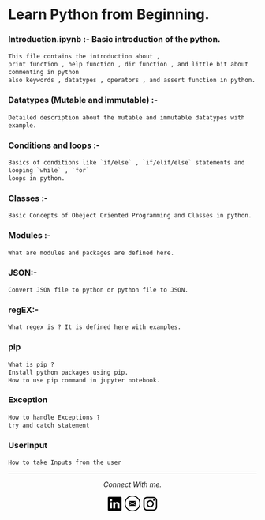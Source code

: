 # Learn Python from Beginning.

### Introduction.ipynb :- Basic introduction of the python.
	This file contains the introduction about ,
	print function , help function , dir function , and little bit about commenting in python
	also keywords , datatypes , operators , and assert function in python.

### Datatypes (Mutable and immutable) :- 
	Detailed description about the mutable and immutable datatypes with example.


### Conditions and loops :- 
    Basics of conditions like `if/else` , `if/elif/else` statements and looping `while` , `for` 
    loops in python.

### Classes :- 
    Basic Concepts of Obeject Oriented Programming and Classes in python.

### Modules :-
    What are modules and packages are defined here.
    
### JSON:-
    Convert JSON file to python or python file to JSON.
    
### regEX:-
    What regex is ? It is defined here with examples.
    
### pip
    What is pip ? 
    Install python packages using pip.
    How to use pip command in jupyter notebook.

### Exception
    How to handle Exceptions ?
    try and catch statement
    
### UserInput
    How to take Inputs from the user
    
<hr>
<p align="center">
  <i>Connect With me.</i>

  <p align="center">
    <a href="https://www.linkedin.com/in/rahul-singh-432555194" alt="Linkedin"><img src="https://github.com/Rahul-singh98/Rahul-singh98/blob/master/readme_resources/linkedin.png"></a>
    <a href="mailto:rahulrajput98fun@gmail.com" alt="Contact me"><img src="https://github.com/Rahul-singh98/Rahul-singh98/blob/master/readme_resources/mail.png"></a>
    <a href="https://www.instagram.com/karan_8510" alt="Instagram"><img src="https://github.com/Rahul-singh98/Rahul-singh98/blob/master/readme_resources/instagram.png"></a>
  </p>
</p>
